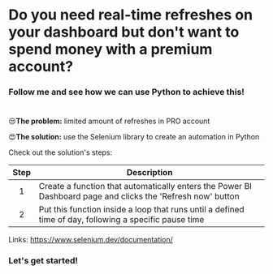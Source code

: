 # Do you need real-time refreshes on your dashboard but don't want to spend money with a premium account?
### Follow me and see how we can use Python to achieve this!
#

😒**The problem:** limited amount of refreshes in PRO account

😍**The solution:** use the Selenium library to create an automation in Python


Check out the solution's steps:

| Step  | Description |
| :---:  | --- |
| 1 | Create a function that automatically enters the Power BI Dashboard page and clicks the 'Refresh now' button  |
| 2 | Put this function inside a loop that runs until a defined time of day, following a specific pause time  |

Links:
https://www.selenium.dev/documentation/


### Let's get started!
